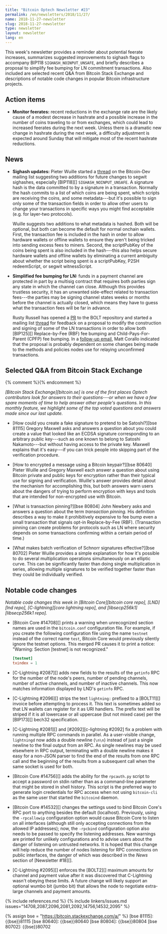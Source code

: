 ```yaml
---
title: "Bitcoin Optech Newsletter #23"
permalink: /en/newsletters/2018/11/27/
name: 2018-11-27-newsletter
slug: 2018-11-27-newsletter
type: newsletter
layout: newsletter
lang: en
---
```

This week's newsletter provides a reminder about potential feerate
increases, summarizes suggested improvements to sighash flags to
accompany BIP118 `SIGHASH_NOINPUT_UNSAFE`, and briefly describes a
proposal to simplify fee bumping for LN commitment transactions.  Also
included are selected recent Q&A from Bitcoin Stack Exchange and
descriptions of notable code changes in popular Bitcoin infrastructure
projects.

## Action items

- **Monitor feerates:** recent reductions in the exchange rate are the likely cause of
  a modest decrease in hashrate and a possible increase in the number
  of coins traveling to or from exchanges, which could lead to increased
  feerates during the next week.  Unless there is a dramatic new change
  in hashrate during the next week, a difficulty adjustment is expected
  around Sunday that will mitigate most of the recent hashrate reductions.

## News

- **Sighash updates:** Pieter Wuille started a [thread][wuille sighash]
  on the Bitcoin-Dev mailing list suggesting two additions for future
  changes to segwit sighashes, especially [BIP118][]
  `SIGHASH_NOINPUT_UNSAFE`.  A signature hash is the data committed to
  by a signature in a transaction. Normally the hash commits to a list
  of which coins are being spent, which scripts are receiving the coins,
  and some metadata---but it's possible to sign only some of the
  transaction fields in order to allow other users to change your
  transactions in specific ways you might find acceptable (e.g. for
  layer-two protocols).

    Wuille suggests two additions to what metadata is hashed.  Both will
    be optional, but both can become the default for normal onchain
    wallets.  First, the transaction fee is included in the hash in
    order to allow hardware wallets or offline wallets to ensure they
    aren't being tricked into sending excess fees to miners.
    Second, the scriptPubKey of the coins being spent is also included
    in the hash---this also helps secure hardware wallets and offline
    wallets by eliminating a current ambiguity about whether the script
    being spent is a scriptPubKey, P2SH redeemScript, or segwit
    witnessScript.

- **Simplified fee bumping for LN:** funds in a payment channel are
  protected in part by a multisig contract that requires both parties
  sign any state in which the channel can close.  Although this provides
  trustless security, it has an unwanted side-effect related to
  transaction fees---the parties may be signing channel states weeks or
  months before the channel is actually closed, which means they have to
  guess what the transaction fees will be far in advance.

    Rusty Russell has opened a [PR][simple commit PR] to the BOLT
    repository and started a mailing list [thread][simple commit thread]
    for feedback on a proposal to modify the construction and signing
    of some of the LN transactions in order to allow both [BIP125][]
    Replace-by-Fee (RBF) fee bumping and Child-Pays-For-Parent (CPFP)
    fee bumping.  In a [follow-up email][corallo simple commit], Matt
    Corallo indicated that the proposal is probably dependent on some
    changes being made to the methods and policies nodes use for
    relaying unconfirmed transactions.

## Selected Q&A from Bitcoin Stack Exchange

{% comment %}<!-- https://bitcoin.stackexchange.com/search?tab=votes&q=created%3a1m..%20is%3aanswer -->{% endcomment %}

*[Bitcoin Stack Exchange][bitcoin.se] is one of the first places Optech
contributors look for answers to their questions---or when we have a
few spare moments of time to help answer other people's questions.  In
this monthly feature, we highlight some of the top voted questions and
answers made since our last update.*

- [How could you create a fake signature to pretend to be Satoshi?][bse 81115]
  Gregory Maxwell asks and answers a question about
  you could create a value that looked like an ECDSA signature corresponding
  to an arbitrary public key---such as one known to belong to Satoshi
  Nakamoto---but without having access to the private key.  Maxwell
  explains that it's easy---if you can trick people into skipping part
  of the verification procedure.

- [How to encrypted a message using a Bitcoin keypair?][bse 80640]
  Pieter Wuille and Gregory Maxwell each answer a question about using
  Bitcoin private and public keys for encryption rather than their
  typical use for signing and verification.  Wuille's answer provides
  detail about the mechanism for accomplishing this, but both answers
  warn users about the dangers of trying to perform encryption with
  keys and tools that are intended for non-encrypted use with Bitcoin.

- [What is transaction pinning?][bse 80804] John Newbery asks and
  answers a question about the term *transaction pinning.*  His
  definition describes a way to make it prohibitively expensive to
  fee bump even a small transaction that signals opt-in Replace-by-Fee
  (RBF).  (Transaction pinning can create problems for protocols such as
  LN where security depends on some transactions confirming within a
  certain period of time.)

- [What makes batch verification of Schnorr signatures effective?][bse
  80702] Pieter Wuille provides a simple explanation for how it's
  possible to do several multiplication operations simultaneously on an
  elliptic curve.  This can be significantly faster than doing single
  multiplication in series, allowing multiple signatures to be verified
  together faster than they could be individually verified.

## Notable code changes

*Notable code changes this week in [Bitcoin Core][bitcoin core repo],
[LND][lnd repo], [C-lightning][core lightning repo], and [libsecp256k1][libsecp256k1
repo].*

- [Bitcoin Core #14708][] prints a warning when unrecognized section
  names are used in the `bitcoin.conf` configuration file.  For example,
  if you create the following configuration file using the name
  `testnet` instead of the correct name `test`, Bitcoin Core would
  previously silently ignore the testnet options.  This merged PR causes
  it to print a notice: "Warning: Section [testnet] is not recognized."

    ```toml
    [testnet]
    txindex = 1
    ```
- [C-Lightning #2087][] adds new fields to the results of the `getinfo` RPC for
  the number of the node's peers, number of pending channels, number of
  active channels, and number of inactive channels.  This now matches
  information displayed by LND's `getinfo` RPC.

- [C-Lightning #2096][] strips the text `lightning:` prefixed to a
  [BOLT11][] invoice before attempting to process it.  This text is
  sometimes added so that LN wallets can register for it as URI
  handlers.  The prefix text will be striped if it is all lowercase or
  all uppercase (but not mixed case) per the [BIP173][] bech32
  specification.

- [C-Lightning #2081][] and [#2092][c-lightning #2092]
  fix a problem with running multiple RPC commands in parallel.  As a
  user-visible change, `lightningd` now adds a double newline (`\n\n`)
  instead of just a single newline to the final output from an RPC.  As
  single newlines may be used elsewhere in RPC output, terminating with
  a double newline makes it easy for a non-JSON parser to find the end
  of the results from one RPC call and the beginning of the results from
  a subsequent call when the same socket is used for both.

- [Bitcoin Core #14756][] adds the ability for the `rpcauth.py` script to
  accept a password on stdin rather than as a command-line parameter
  that might be stored in shell history.  This script is the preferred
  way to generate login credentials for RPC access when not using
  `bitcoin-cli` as the same user that started the `bitcoind` daemon.

- [Bitcoin Core #14532][] changes the settings used to bind Bitcoin
  Core's RPC port to anything besides the default (localhost).
  Previously, using the `-rpcallowip` configuration option would cause
  Bitcoin Core to listen on all interfaces (although still only
  accepting connections from the allowed IP addresses); now, the
  `-rpcbind` configuration option also needs to be passed to specify the
  listening addresses.  New warnings are printed for unlikely
  configurations and to advise users about the danger of listening on
  untrusted networks.  It is hoped that this change will help reduce the
  number of nodes listening for RPC connections on public interfaces,
  the danger of which was described in the *News* section of [Newsletter
  #18][].

- [C-Lightning #2095][] enforces the [BOLT2][] maximum amounts for
  channel and payment value after it was discovered that C-Lightning wasn't
  obeying these limits.  A future change will likely support an optional
  wumbo bit (jumbo bit) that allows the node to negotiate extra-large
  channels and payment amounts.

{% include references.md %}
{% include linkers/issues.md issues="14708,2087,2096,2081,2092,14756,14532,2095" %}

{% assign bse = "https://bitcoin.stackexchange.com/a/" %}
[bse 81115]: {{bse}}81115
[bse 80640]: {{bse}}80640
[bse 80804]: {{bse}}80804
[bse 80702]: {{bse}}80702

[wuille sighash]: https://lists.linuxfoundation.org/pipermail/bitcoin-dev/2018-November/016488.html
[simple commit PR]: https://github.com/lightningnetwork/lightning-rfc/pull/513
[simple commit thread]: https://lists.linuxfoundation.org/pipermail/lightning-dev/2018-November/001643.html
[corallo simple commit]: https://lists.linuxfoundation.org/pipermail/lightning-dev/2018-November/001666.html
